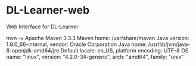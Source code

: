 # DL-Learner-web
Web Interface for DL-Learner

mvn -v
Apache Maven 3.3.3
Maven home: /usr/share/maven
Java version: 1.8.0_66-internal, vendor: Oracle Corporation
Java home: /usr/lib/jvm/java-8-openjdk-amd64/jre
Default locale: en_US, platform encoding: UTF-8
OS name: "linux", version: "4.2.0-34-generic", arch: "amd64", family: "unix"

